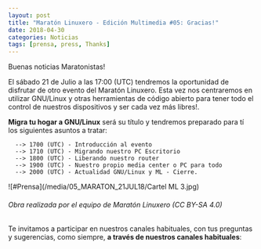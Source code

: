 ```yaml
---
layout: post
title: "Maratón Linuxero - Edición Multimedia #05: Gracias!"
date: 2018-04-30
categories: Noticias
tags: [prensa, press, Thanks]
---
```


Buenas noticias Maratonistas!

El sábado 21 de Julio a las 17:00 (UTC) tendremos la oportunidad de disfrutar de otro evento del Maratón Linuxero. Esta vez nos centraremos en utilizar GNU/Linux y otras herramientas de código abierto para tener todo el control de nuestros dispositivos y ser cada vez más libres!.

**Migra tu hogar a GNU/Linux** será su título y tendremos preparado para tí los siguientes asuntos a tratar:

      --> 1700 (UTC) - Introducción al evento
      --> 1710 (UTC) - Migrando nuestro PC Escritorio
      --> 1800 (UTC) - Liberando nuestro router
      --> 1900 (UTC) - Nuestro propio media center o PC para todo
      --> 2000 (UTC) - Actualidad GNU/Linux y ML - Cierre.

![#Prensa](/media/05_MARATON_21JUL18/Cartel ML 3.jpg)
###### Obra realizada por el equipo de Maratón Linuxero (CC BY-SA 4.0)


Te invitamos a participar en nuestros canales habituales, con tus preguntas y sugerencias, como siempre, **a través de nuestros canales habituales**: